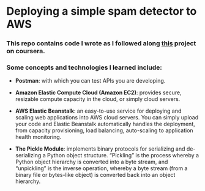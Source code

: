 # Deploying a simple spam detector to AWS

### This repo contains code I wrote as I followed along [this](https://www.coursera.org/projects/deploy-ml-model-aws-elastic-beanstalk) project on coursera.


### Some concepts and technologies I learned include:


- **Postman**: with which you can test APIs you are developing.

- **Amazon Elastic Compute Cloud (Amazon EC2)**: provides secure, resizable compute capacity in the cloud, or simply cloud servers.

- **AWS Elastic Beanstalk**: an easy-to-use service for deploying and scaling web applications into AWS cloud servers. You can simply upload your code and Elastic Beanstalk automatically handles the deployment, from capacity provisioning, load balancing, auto-scaling to application health monitoring. 

- **The Pickle Module**: implements binary protocols for serializing and de-serializing a Python object structure. “Pickling” is the process whereby a Python object hierarchy is converted into a byte stream, and “unpickling” is the inverse operation, whereby a byte stream (from a binary file or bytes-like object) is converted back into an object hierarchy. 


